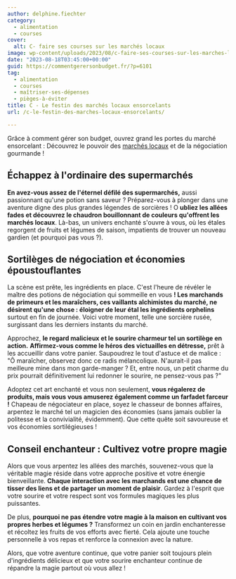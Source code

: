 ```yaml
---
author: delphine.fiechter
category:
  - alimentation
  - courses
cover:
  alt: C- faire ses courses sur les marchés locaux
image: wp-content/uploads/2023/08/c-faire-ses-courses-sur-les-marches-locaux.png
date: "2023-08-18T03:45:00+00:00"
guid: https://commentgerersonbudget.fr/?p=6101
tag:
  - alimentation
  - courses
  - maîtriser-ses-dépenses
  - pièges-à-éviter
title: C - Le festin des marchés locaux ensorcelants
url: /c-le-festin-des-marches-locaux-ensorcelants/

---
```

Grâce à comment gérer son budget, ouvrez grand les portes du marché ensorcelant : Découvrez le pouvoir des [marchés locaux](https://www.radins.com/shopping/courses/le-marche-est-ce-vraiment-moins-cher/2518 "marchés locaux") et de la négociation gourmande !

## Échappez à l'ordinaire des supermarchés

**En avez-vous assez de l'éternel défilé des supermarchés,** aussi passionnant qu'une potion sans saveur ? Préparez-vous à plonger dans une aventure digne des plus grandes légendes de sorcières ! O **ubliez les allées fades et découvrez le chaudron bouillonnant de couleurs qu'offrent les marchés locaux**. Là-bas, un univers enchanté s'ouvre à vous, où les étales regorgent de fruits et légumes de saison, impatients de trouver un nouveau gardien (et pourquoi pas vous ?).

## Sortilèges de négociation et économies époustouflantes

La scène est prête, les ingrédients en place. C'est l'heure de révéler le maître des potions de négociation qui sommeille en vous **! Les marchands de primeurs et les maraîchers, ces vaillants alchimistes du marché, ne désirent qu'une chose : éloigner de leur étal les ingrédients orphelins** surtout en fin de journée. Voici votre moment, telle une sorcière rusée, surgissant dans les derniers instants du marché.

Approchez, **le regard malicieux et le sourire charmeur tel un sortilège en action.** **Affirmez-vous comme le héros des victuailles en détresse,** prêt à les accueillir dans votre panier. Saupoudrez le tout d'astuce et de malice : "Ô maraîcher, observez donc ce radis mélancolique. N'aurait-il pas meilleure mine dans mon garde-manger ? Et, entre nous, un petit charme du prix pourrait définitivement lui redonner le sourire, ne pensez-vous pas ?"

Adoptez cet art enchanté et vous non seulement, **vous régalerez de produits, mais vous vous amuserez également comme un farfadet farceur !** Chapeau de négociateur en place, soyez le chasseur de bonnes affaires, arpentez le marché tel un magicien des économies (sans jamais oublier la politesse et la convivialité, évidemment). Que cette quête soit savoureuse et vos économies sortilégieuses !

## Conseil enchanteur : Cultivez votre propre magie

Alors que vous arpentez les allées des marchés, souvenez-vous que la véritable magie réside dans votre approche positive et votre énergie bienveillante. **Chaque interaction avec les marchands est une chance de tisser des liens et de partager un moment de plaisir**. Gardez à l'esprit que votre sourire et votre respect sont vos formules magiques les plus puissantes.

De plus, **pourquoi ne pas étendre votre magie à la maison en cultivant vos propres herbes et légumes ?** Transformez un coin en jardin enchanteresse et récoltez les fruits de vos efforts avec fierté. Cela ajoute une touche personnelle à vos repas et renforce la connexion avec la nature.

Alors, que votre aventure continue, que votre panier soit toujours plein d'ingrédients délicieux et que votre sourire enchanteur continue de répandre la magie partout où vous allez !
